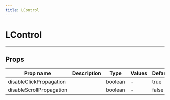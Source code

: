 ```yaml
---
title: LControl
---
```


# LControl

---

## Props

| Prop name                | Description | Type    | Values | Default |
| ------------------------ | ----------- | ------- | ------ | ------- |
| disableClickPropagation  |             | boolean | -      | true    |
| disableScrollPropagation |             | boolean | -      | false   |
